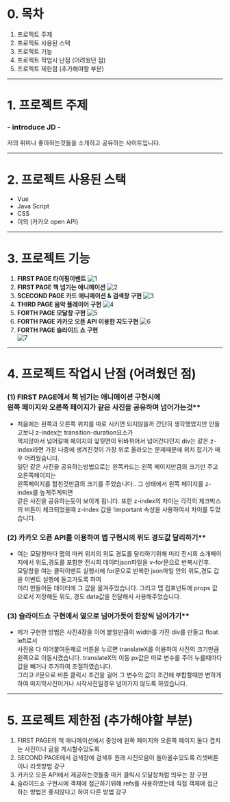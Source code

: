 # 0. 목차

1. 프로젝트 주제
2. 프로젝트 사용된 스택
3. 프로젝트 기능
4. 프로젝트 작업시 난점 (어려웠던 점)
5. 프로젝트 제한점 (추가해야할 부분)

---

# 1. 프로젝트 주제

### **- introduce JD -**

저의 취미나 좋아하는것들을 소개하고 공유하는 사이트입니다.

---

# 2. 프로젝트 사용된 스택

  * Vue
  * Java Script
  * CSS
  * 이외 (카카오 open API)

---

# 3. 프로젝트 기능
1. **FIRST PAGE 타이핑이벤트**
![1](https://user-images.githubusercontent.com/99634816/170819455-f3f0d995-fa48-4772-82ef-268f8e30cab4.PNG)
2. **FIRST PAGE 책 넘기는 애니메이션**
![2](https://user-images.githubusercontent.com/99634816/170819462-b4da1769-a7d4-40ec-bd6f-4580b6e28372.PNG)
3. **SCECOND PAGE 카드 애니메이션 & 검색창 구현**
![3](https://user-images.githubusercontent.com/99634816/170819471-611f751f-71da-455a-8e25-a0c011b847ca.PNG)
4. **THIRD PAGE 음악 플레이어 구현**
![4](https://user-images.githubusercontent.com/99634816/170819473-a438794c-5543-456a-8c96-d7cd47fc14d3.PNG)
5. **FORTH PAGE 모달창 구현**
![5](https://user-images.githubusercontent.com/99634816/170819482-bcd6a0f7-314e-4e16-b56d-0208137a331f.PNG)
6. **FORTH PAGE 카카오 오픈 API 이용한 지도구현**
![6](https://user-images.githubusercontent.com/99634816/170819486-39fd27c9-9a2c-49b7-9e80-1104310f56a3.PNG)
7. **FORTH PAGE 슬라이드 쇼 구현**                         
![7](https://user-images.githubusercontent.com/99634816/170819490-c2432521-2b1a-4ab6-bc2f-21f39abce52d.PNG)


___

# 4. 프로젝트 작업시 난점 (어려웠던 점)
### (1) FIRST PAGE에서 책 넘기는 애니메이션 구현시에 <br> 왼쪽 페이지와 오른쪽 페이지가 같은 사진을 공유하며 넘어가는것**
  * 처음에는 왼쪽과 오른쪽 위치를 따로 시키면 되지않을까 간단히 생각했었지만 만들고보니 z-index는 transition-duration요소가 <br> 먹지않아서 넘어갈때 페이지의 앞뒷면이 뒤바뀌어서 넘어간다던지 div는 같은 z-index라면 가장 나중에 생겨진것이 가장 위로 올라오는 문제때문에 위치 잡기가 매우 어려웠습니다. <br> 일단 같은 사진을 공유하는방법으로는 왼쪽카드는 왼쪽 페이지만큼의 크기만 주고 오른쪽페이지는 <br> 왼쪽페이지를 합친것만큼의 크기를 주었습니다.. 그 상태에서 왼쪽 페이지를 z-index를 높게주게되면 <br>같은 사진을 공유하는듯이 보이게 됩니다. 또한 z-index의 차이는 각각의 체크박스의 버튼이 체크되었을때 z-index 값을 !important 속성을 사용하여서 차이를 두었습니다.
### (2) 카카오 오픈 API를 이용하여 맵 구현시의 위도 경도값 달리하기**
  * 여는 모달창마다 맵의 마커 위치의 위도 경도를 달리하기위해 미리 전시회 소개페이지에서 위도,경도를 포함한 전시회 데이터json파일을 v-for문으로 반복시킨후. <br> 모달창을 여는 클릭이벤트 실행시에 for문으로 반복한 json파일 안의 위도,경도 값을 이벤트 실행에 들고가도록 하여 <br> 미리 만들어둔 데이터에 그 값을 옮겨주었습니다. 그리고 맵 컴포넌트에 props 값으로서 저장해둔 위도, 경도 data값을 전달해서 사용해주었습니다.
### (3) 슬라이드쇼 구현에서 옆으로 넘어가듯이 한장씩 넘어가기**
 * 제가 구현한 방법은 사진4장을 이어 붙일만큼의 width를 가진 div를 만들고 float left로서 <br> 사진을 다 이어붙여둔채로 버튼을 누르면 translateX를 이용하여 사진의 크기만큼 왼쪽으로 이동시켰습니다. translateX의 이동 px값은 따로 변수를 주어 누를때마다 값을 빼거나 추가하여 조절하였습니다. <br> 그리고 if문으로 버튼 클릭시 조건을 걸어 그 변수의 값이 조건에 부합할때만 변하게하여 마지막사진이거나 시작사진일경우 넘어가지 않도록 하였습니다.

___

# 5. 프로젝트 제한점 (추가해야할 부분)
1. FIRST PAGE의 책 애니메이션에서 중앙에 왼쪽 페이지와 오른쪽 페이지 둘다 겹치는 사진이나 글을 게시할수있도록
2. SECOND PAGE에서 검색창에 검색후 원래 사진모음이 돌아올수있도록 리셋버튼이나 리셋방법 강구
3. 카카오 오픈 API에서 제공하는것들중 마커 클릭시 모달창처럼 띄우는 창 구현
4. 슬라이드쇼 구현시에 객체에 접근하기위해 refs를 사용하였는데 직접 객체에 접근하는 방법은 좋지않다고 하여 다른 방법 강구
